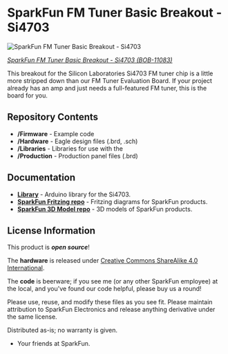 SparkFun FM Tuner Basic Breakout - Si4703
========================================

![SparkFun FM Tuner Basic Breakout - Si4703](https://cdn.sparkfun.com//assets/parts/6/2/3/5/11083-02.jpg)

[*SparkFun FM Tuner Basic Breakout - Si4703 (BOB-11083)*](https://www.sparkfun.com/products/11083)

 This breakout for the Silicon Laboratories Si4703 FM tuner chip is a little more stripped down than our FM Tuner Evaluation Board. 
 If your project already has an amp and just needs a full-featured FM tuner, this is the board for you. 
 
Repository Contents
-------------------

* **/Firmware** - Example code 
* **/Hardware** - Eagle design files (.brd, .sch)
* **/Libraries** - Libraries for use with the <PRODUCT NAME>
* **/Production** - Production panel files (.brd)

Documentation
--------------
* **[Library](https://github.com/sparkfun/SparkFun_Si4703_Arduino_Library)** - Arduino library for the Si4703.
* **[SparkFun Fritzing repo](https://github.com/sparkfun/Fritzing_Parts)** - Fritzing diagrams for SparkFun products.
* **[SparkFun 3D Model repo](https://github.com/sparkfun/3D_Models)** - 3D models of SparkFun products. 


License Information
-------------------
This product is _**open source**_! 

The **hardware** is released under [Creative Commons ShareAlike 4.0 International](https://creativecommons.org/licenses/by-sa/4.0/).

The **code** is beerware; if you see me (or any other SparkFun employee) at the local, and you've found our code helpful, please buy us a round!

Please use, reuse, and modify these files as you see fit. Please maintain attribution to SparkFun Electronics and release anything derivative under the same license.

Distributed as-is; no warranty is given.

- Your friends at SparkFun.


